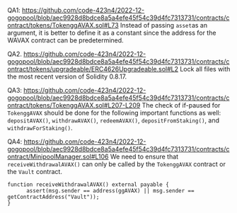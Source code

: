 QA1: https://github.com/code-423n4/2022-12-gogopool/blob/aec9928d8bdce8a5a4efe45f54c39d4fc7313731/contracts/contract/tokens/TokenggAVAX.sol#L73
Instead of passing ``asset``as an argument, it is better to define it as a constant since the address for the WAVAX contract can be predetermined. 

QA2. https://github.com/code-423n4/2022-12-gogopool/blob/aec9928d8bdce8a5a4efe45f54c39d4fc7313731/contracts/contract/tokens/upgradeable/ERC4626Upgradeable.sol#L2
Lock all files with the most recent version of Solidity  0.8.17.

QA3: https://github.com/code-423n4/2022-12-gogopool/blob/aec9928d8bdce8a5a4efe45f54c39d4fc7313731/contracts/contract/tokens/TokenggAVAX.sol#L207-L209
The check of if-paused for ``TokenggAVAX`` should be done for the following important functions as well: 
``depositAVAX()``, ``withdrawAVAX()``, ``redeemAVAX()``, ``depositFromStaking()``, and ``withdrawForStaking()``. 

QA4: https://github.com/code-423n4/2022-12-gogopool/blob/aec9928d8bdce8a5a4efe45f54c39d4fc7313731/contracts/contract/MinipoolManager.sol#L106
We need to ensure that ``receiveWithdrawalAVAX()`` can only be called by the ``TokenggAVAX`` contract or the ``Vault`` contract.
```
function receiveWithdrawalAVAX() external payable {
      assert(msg.sender == address(ggAVAX) || msg.sender == getContractAddress("Vault"));
}
```
